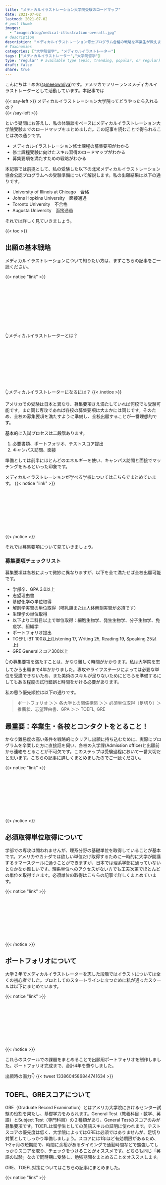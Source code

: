 ```yaml
---
title: "メディカルイラストレーション大学院受験のロードマップ"
date: 2021-07-02
lastmod: 2021-07-02
# post thumb
images:
  - "images/blog/medical-illustration-overall.jpg"
# description
description: "メディカルイラストレーション修士プログラム合格の戦略を卒業生が教えます！"
# Taxonomies
categories: ["大学院留学", "メディカルイラストレーター"]
tags: ["メディカルイラストレーター","大学院留学"]
type: "regular" # available type (epic, trending, popular, or regular)
draft: false
share: true
---
```


こんにちは！めお(<u><a href="https://twitter.com/meeowmiya" target="_blank">@meeowmiya</a></u>)です。アメリカでフリーランスメディカルイラストレーターとして活動しています。本記事では

{{< say-left >}}
メディカルイラストレーション大学院ってどうやったら入れるの？	
{{< /say-left >}}

という疑問にお答えし、私の体験談をベースにメディカルイラストレーション大学院受験までのロードマップをまとめました。この記事を読むことで得られることは次の通りです。

* メディカルイラストレーション修士課程の募集要項がわかる
* 修士課程受験に向けたスキル習得のロードマップがわかる
* 募集要項を満たすための戦略がわかる

本記事では前提として、私の受験した以下の北米メディカルイラストレーション協会公認プログラムへの受験準備について解説します。私の出願結果は以下の通りです。

* University of Illinois at Chicago　合格
* Johns Hopkins University　面接通過　
* Toronto University　不合格
* Augusta University　面接通過

それでは詳しく見ていきましょう。

{{< toc >}}

## 出願の基本戦略

メディカルイラストレーションについて知りたい方は、まずこちらの記事をご一読ください。

{{< notice "link" >}}
<div class="iframely-embed"><div class="iframely-responsive" style="height: 140px; padding-bottom: 0;"><a href="https://menglish.jp/post/medical-illustration-concept/" data-iframely-url="//cdn.iframe.ly/W1XCkS0?iframe=card-small"></a></div></div><script async src="//cdn.iframe.ly/embed.js" charset="utf-8"></script><br>
👆メディカルイラストレーターとは？<br><br>
<div class="iframely-embed"><div class="iframely-responsive" style="height: 140px; padding-bottom: 0;"><a href="https://menglish.jp/post/medical-illustration-tier/" data-iframely-url="//cdn.iframe.ly/0tUQpsS?iframe=card-small"></a></div></div><script async src="//cdn.iframe.ly/embed.js" charset="utf-8"></script>
👆メディカルイラストレーターになるには？
{{< /notice >}}

アメリカでの受験は日本と異なり、募集要項さえ満たしていれば何校でも受験可能です。また同じ専攻であれば各校の募集要項は大まかには同じです。そのため、全校の募集要項を満たすように準備し、全校出願することが一番理想的です。

基本的に入試プロセスは二段階あります。

1. 必要書類、ポートフォリオ、テストスコア提出
2. キャンパス訪問、面接

準備としては前半にほとんどのエネルギーを使い、キャンパス訪問と面接でマッチングをみるといった印象です。

メディカルイラストレーションが学べる学校についてはこちらでまとめています。
{{< notice "link" >}}
<div class="iframely-embed"><div class="iframely-responsive" style="height: 140px; padding-bottom: 0;"><a href="https://menglish.jp/post/medical-illustration-school/" data-iframely-url="//cdn.iframe.ly/pTt5ZKU?iframe=card-small"></a></div></div><script async src="//cdn.iframe.ly/embed.js" charset="utf-8"></script>
{{< /notice >}}

それでは募集要項について見ていきましょう。

### 募集要項チェックリスト

募集要項は各校によって微妙に異なりますが、以下を全て満たせば全校出願可能です。

* 学部卒、GPA 3.0以上
* 志望理由書
* 基礎化学の単位取得
* 解剖学実習の単位取得（哺乳類または人体解剖実習が必須です）
* 生理学の単位取得
* 以下より二科目以上で単位取得：細胞生物学、発生生物学、分子生物学、免疫学、組織学
* ポートフォリオ提出
* TOEFL iBT 100以上(Listening 17, Writing 25, Reading 19, Speaking 25以上)
* GRE Generalスコア300以上 

👆の募集要項を満たすことは、かなり難しく時間がかかります。私は大学院を志してから出願まで4年かかりました。専攻やライフステージによっては必要な単位を受講できないため、また美術のスキルが足りないためにどちらを準備するにしてもある程度の試行錯誤と時間をかける必要があります。


私の思う優先順位は以下の通りです。

> ポートフォリオ ＞＞ 各大学との関係構築 ＞＞ 必須単位取得（足切り）＞ 推薦状、志望理由書、GPA ＞＞ TOEFL, GRE

## 最重要：卒業生・各校とコンタクトをとること！

かなり難易度の高い条件を戦略的にクリアし出願に持ち込むために、実際にプログラムを卒業した方に直接話を伺い、各校の入学課(Admission office)と出願前から連絡をとることが不可欠です。このステップは受験過程において一番大切だと思います。こちらの記事に詳しくまとめましたのでご一読ください。

{{< notice "link" >}}
<div class="iframely-embed"><div class="iframely-responsive" style="height: 140px; padding-bottom: 0;"><a href="https://menglish.jp/post/medical-illustration-contact/" data-iframely-url="//cdn.iframe.ly/I27m3Cv?iframe=card-small"></a></div></div><script async src="//cdn.iframe.ly/embed.js" charset="utf-8"></script>
{{< /notice >}}

## 必須取得単位取得について

学部での専攻は問われませんが、理系分野の基礎単位を取得していることが基本です。アメリカやカナダでは欲しい単位だけ取得するために一時的に大学が開講するサマースクールに通うことができますが、日本では理系学部に通っていないとなかなか難しいです。理系単位へのアクセスがない方でも工夫次第でほとんどの単位を取得できます。必須単位の取得はこちらの記事で詳しくまとめています。

{{< notice "link" >}}
<div class="iframely-embed"><div class="iframely-responsive" style="height: 140px; padding-bottom: 0;"><a href="https://menglish.jp/post/medical-illustration-credit/" data-iframely-url="//cdn.iframe.ly/252MeGY?iframe=card-small"></a></div></div><script async src="//cdn.iframe.ly/embed.js" charset="utf-8"></script>
{{< /notice >}}

## ポートフォリオについて

大学２年でメディカルイラストレーターを志した段階ではイラストについては全くの初心者でした。プロとしてのスタートラインに立つために私が通ったスクールは以下にまとめています。

{{< notice "link" >}}
<div class="iframely-embed"><div class="iframely-responsive" style="height: 140px; padding-bottom: 0;"><a href="https://menglish.jp/post/illustration-school/" data-iframely-url="//cdn.iframe.ly/M8clIPV?iframe=card-small"></a></div></div><script async src="//cdn.iframe.ly/embed.js" charset="utf-8"></script>
{{< /notice >}}

これらのスクールでの課題をまとめることで出願用ポートフォリオを制作しました。ポートフォリオ完成まで、合計4年を費やしました。

出願時の画力👇
{{< tweet 1338604586844741634 >}}


<!-- 【有料記事】出願時に提出したポートフォリオはこちらで公開しています -->

## TOEFL、GREスコアについて

GRE（Graduate Record Examination）とはアメリカ大学院におけるセンター試験の役割を果たし、基礎学力をみられます。General Test（教養科目・数学、英語）とSubject Test（専門科目）の２種類があり、General Testのスコアのみが募集要項です。TOEFLは留学生としての英語スキルの証明に使われます。テストスコアの優先度は低く、大学院によってはGREは必須ではありませんが、足切り対策としてしっかり準備しましょう。スコアには1年ほど有効期限があるため、1-2ヶ月の短期間で、時間に余裕があるタイミングで通勤時間などで勉強してしっかりスコアを取り、チェックをつけることがオススメです。どちらも同じ「英語の試験」なので同時期に受験し、勉強期間をまとめることをオススメします。

GRE、TOEFL対策についてはこちらの記事にまとめました。

{{< notice "link" >}}
<div class="iframely-embed"><div class="iframely-responsive" style="height: 140px; padding-bottom: 0;"><a href="https://menglish.jp/post/toefl-gre/" data-iframely-url="//cdn.iframe.ly/BHTKkMc?iframe=card-small"></a></div></div><script async src="//cdn.iframe.ly/embed.js" charset="utf-8"></script>
{{< /notice >}}

## 志望理由書（Personal Statement）について

1. これまでの略歴
2. 何を学んできて何が強みか
3. なぜ大学院で勉強したいのか
4. 大学院があなたを生徒にすることでどのようなメリットがあるか

など、ある程度決まった内容を１枚にまとめます。


簡潔かつ説得力がある内容に「大学院で勉強したい！」というパッションを盛り込む必要があります。私は海外在住のメンターを通して三ヶ月ほどかけてブラッシュアップしました。

<!-- 【有料記事】実際に提出したPersonal Statementをこちらで公開しています -->


SoPについての理解を深めるための役立ちリンクを以下にまとめました。海外大学院留学に特化した情報発信プラットフォームXPlaneでは現役留学生と受験生をマッチングし、SoPの執筆支援を行う執筆支援プロジェクトを行っているようです（リンクを見つけ次第追記します）。

<div class="iframely-embed"><div class="iframely-responsive" style="height: 140px; padding-bottom: 0;"><a href="http://xplane.seldoon.net/application-prep/essay-prep/" data-iframely-url="//cdn.iframe.ly/3oTYr0P"></a></div></div><script async src="//cdn.iframe.ly/embed.js" charset="utf-8"></script>

<br>

<div style="max-width: 77vh;"><div style="left: 0; width: 100%; height: 0; position: relative; padding-bottom: 129.4118%;"><iframe src="https://docs.google.com/viewer?embedded=true&amp;url=https%3A%2F%2Fkatogroup.riken.jp%2Fpdfs%2FSoP-advice.pdf" style="top: 0; left: 0; width: 100%; height: 100%; position: absolute; border: 0;" allowfullscreen></iframe></div></div>


## 推薦状について


メディカルイラストレーションは修士から本格的に始まるプログラムということもあり、それまでの研究経験やコネが最重要視されないかなり特殊な専攻です。コネが最重視されないため、執筆者の経歴よりも自分のことを理解してくれている人に充実した推薦状を書いていただく方が重要です。推薦状は以上のうち１校（UIC）のみ募集要項に入っています。特に日本人の方に英語となると時間がかかるため、最低でも３ヶ月ほど余裕を持って執筆をお願いすることをオススメします。私の推薦状は以下の三方から頂きました。

* 指導教官
* 美術講師
* イラスト案件を頂いたクライアント

フォーマットがある程度決まっており、以下の内容をそれぞれ1枚にまとめて封をした状態で出願します（受験者は基本的に推薦状を見ることはできません）。

1. 推薦者略歴
2. 受験者との関係性はどのようなものか
3. 受験者の強みは何か
4. 受験者の弱みは何であり、どう改善でき、入学後どのような影響があるか
5. 受験者を評価する上で参考にしたグループは何か

### 面接について

キャンパス訪問までは合格通知から日数が少なかったため、Skypeでの面接となりました。主にデッサンにおける弱みについて聞かれ、どのように大学院生活に影響するか、どのように克服するかを聞かれました。キャンパス訪問は通常まる1日かけて行われ、人柄やマッチングをみられます。先輩や先生方の合議制で最終合格者を決めるため、参加しなかったことは大きなディスアドバンテージになり、実際面接で２校落ちました（情報を事前に手に入れられなかったのも今となっては惜しいと感じます）。

## まとめ

以上「メディカルイラストレーション大学院受験のロードマップ」でした！人口は少ないですが、だからこそ人生をかけられる魅力的なキャリアパスです。イラストレーターとしての選択肢として、参考になればと思います。